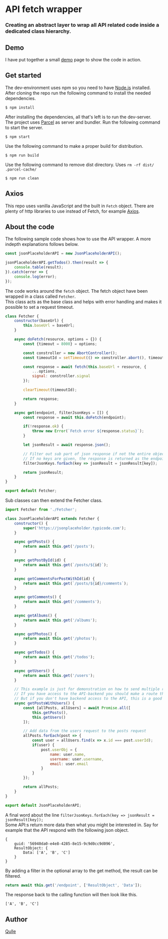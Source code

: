# API fetch wrapper
### Creating an abstract layer to wrap all API related code inside a dedicated class hierarchy.

## Demo
I have put together a small [demo](https://qulle.github.io/api-fetch-wrapper/) page to show the code in action.

## Get started
The dev-environment uses npm so you need to have [Node.js](https://nodejs.org/en/) installed. \
After cloning the repo run the following command to install the needed dependencies.
```
$ npm install
```

After installing the dependencies, all that's left is to run the dev-server.\
The project uses [Parcel](https://parceljs.org/) as server and bundler.
Run the following command to start the server.
```
$ npm start
```

Use the following command to make a proper build for distribution.
```
$ npm run build
```

Use the following command to remove dist directory. Uses `rm -rf dist/ .parcel-cache/` 
```
$ npm run clean
```

## Axios
This repo uses vanilla JavaScript and the built in `Fetch` object. There are plenty of http libraries to use instead of Fetch, for example [Axios](https://axios-http.com/).

## About the code
The following sample code shows how to use the API wrapper. A more indepth explanations follows below.
```javascript
const jsonPlaceholderAPI = new JsonPlaceholderAPI();

jsonPlaceholderAPI.getTodos().then(result => {
    console.table(result);
}).catch(error => {
    console.log(error);
});
```

The code works around the `fetch` object. The fetch object have been wrapped in a class called `Fetcher`. \
This class acts as the base class and helps with error handling and makes it possible to set a request timeout.
```javascript
class Fetcher {
    constructor(baseUrl) {
        this.baseUrl = baseUrl;
    }

    async doFetch(resource, options = {}) {
        const {timeout = 8000} = options;

        const constroller = new AbortController();
        const timeoutId = setTimeout(() => constroller.abort(), timeout);

        const response = await fetch(this.baseUrl + resource, {
            ...options,
            signal: constroller.signal
        });

        clearTimeout(timeoutId);

        return response;
    }

    async get(endpoint, filterJsonKeys = []) {
        const response = await this.doFetch(endpoint);

        if(!response.ok) {
            throw new Error(`Fetch error ${response.status}`);
        }

        let jsonResult = await response.json();

        // Filter out sub part of json response if not the entire object is wanted.
        // If no keys are given, the response is returned as the endpoint has responded.
        filterJsonKeys.forEach(key => jsonResult = jsonResult[key]);

        return jsonResult;
    }
}

export default Fetcher;
```

Sub classes can then extend the Fetcher class.
```javascript
import Fetcher from './Fetcher';

class JsonPlaceholderAPI extends Fetcher {
    constructor() {
        super('https://jsonplaceholder.typicode.com');
    }

    async getPosts() {
        return await this.get('/posts');
    }

    async getPostById(id) {
        return await this.get(`/posts/${id}`);
    }

    async getCommentsForPostWithId(id) {
        return await this.get(`/posts/${id}/comments`);
    }

    async getComments() {
        return await this.get('/comments');
    }

    async getAlbums() {
        return await this.get('/albums');
    }

    async getPhotos() {
        return await this.get('/photos');
    }

    async getTodos() {
        return await this.get('/todos');
    }

    async getUsers() {
        return await this.get('/users');
    }

    // This example is just for demonstration on how to send multiple requests.
    // If you have access to the API-backend you should make a route that returns this behaviour in a single request.
    // But if you don't have backend access to the API, this is a good option.
    async getPostsWithUsers() {
        const [allPosts, allUsers] = await Promise.all([
            this.getPosts(),
            this.getUsers()
        ]);

        // Add data from the users request to the posts request
        allPosts.forEach(post => {
            const user = allUsers.find(x => x.id === post.userId);
            if(user) {
                post.userObj = {
                    name: user.name,
                    username: user.username,
                    email: user.email
                }
            }
        });

        return allPosts;
    }
}

export default JsonPlaceholderAPI;
```

A final word about the line `filterJsonKeys.forEach(key => jsonResult = jsonResult[key]);` \
Some API:s return more data then what you might be interested in. Say for example that the API respond with the following json object.
```
{
    guid: '56940da0-e4e8-4285-8e15-9c9d0cc9d096',
    ResultObject: {
        Data: ['A', 'B', 'C']
    }
}
```

By adding a filter in the optional array to the get method, the result can be filtered.
```javascript
return await this.get('/endpoint', ['ResultObject', 'Data']);
```

The response back to the calling function will then look like this.
```
['A', 'B', 'C']
```

## Author
[Qulle](https://github.com/qulle/)